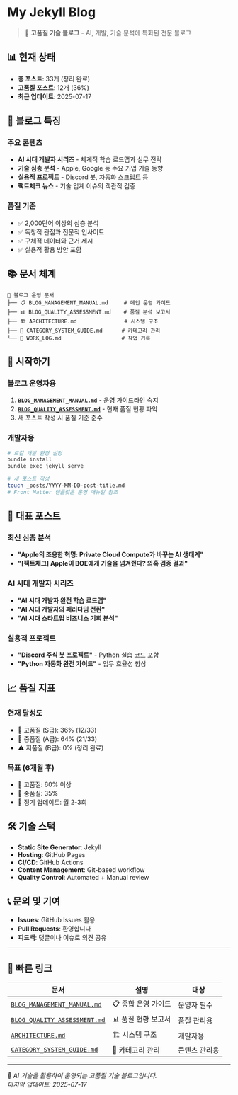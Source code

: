 # My Jekyll Blog

> 🚀 **고품질 기술 블로그** - AI, 개발, 기술 분석에 특화된 전문 블로그

## 📊 현재 상태

- **총 포스트**: 33개 (정리 완료)
- **고품질 포스트**: 12개 (36%)
- **최근 업데이트**: 2025-07-17

## 🎯 블로그 특징

### 주요 콘텐츠
- **AI 시대 개발자 시리즈** - 체계적 학습 로드맵과 실무 전략
- **기술 심층 분석** - Apple, Google 등 주요 기업 기술 동향
- **실용적 프로젝트** - Discord 봇, 자동화 스크립트 등
- **팩트체크 뉴스** - 기술 업계 이슈의 객관적 검증

### 품질 기준
- ✅ 2,000단어 이상의 심층 분석
- ✅ 독창적 관점과 전문적 인사이트
- ✅ 구체적 데이터와 근거 제시
- ✅ 실용적 활용 방안 포함

## 📚 문서 체계

```
📁 블로그 운영 문서
├── 📋 BLOG_MANAGEMENT_MANUAL.md     # 메인 운영 가이드
├── 📊 BLOG_QUALITY_ASSESSMENT.md    # 품질 분석 보고서  
├── 🏗️ ARCHITECTURE.md               # 시스템 구조
├── 📂 CATEGORY_SYSTEM_GUIDE.md      # 카테고리 관리
└── 📝 WORK_LOG.md                   # 작업 기록
```

## 🚀 시작하기

### 블로그 운영자용
1. **[`BLOG_MANAGEMENT_MANUAL.md`](./BLOG_MANAGEMENT_MANUAL.md)** - 운영 가이드라인 숙지
2. **[`BLOG_QUALITY_ASSESSMENT.md`](./BLOG_QUALITY_ASSESSMENT.md)** - 현재 품질 현황 파악
3. 새 포스트 작성 시 품질 기준 준수

### 개발자용
```bash
# 로컬 개발 환경 설정
bundle install
bundle exec jekyll serve

# 새 포스트 작성
touch _posts/YYYY-MM-DD-post-title.md
# Front Matter 템플릿은 운영 매뉴얼 참조
```

## 🌟 대표 포스트

### 최신 심층 분석
- **"Apple의 조용한 혁명: Private Cloud Compute가 바꾸는 AI 생태계"**
- **"[팩트체크] Apple이 BOE에게 기술을 넘겨줬다? 의혹 검증 결과"**

### AI 시대 개발자 시리즈
- **"AI 시대 개발자 완전 학습 로드맵"**
- **"AI 시대 개발자의 패러다임 전환"**
- **"AI 시대 스타트업 비즈니스 기회 분석"**

### 실용적 프로젝트
- **"Discord 주식 봇 프로젝트"** - Python 실습 코드 포함
- **"Python 자동화 완전 가이드"** - 업무 효율성 향상

## 📈 품질 지표

### 현재 달성도
- 🌟 고품질 (S급): 36% (12/33)
- 📝 중품질 (A급): 64% (21/33)
- ⚠️ 저품질 (B급): 0% (정리 완료)

### 목표 (6개월 후)
- 🎯 고품질: 60% 이상
- 📝 중품질: 35%
- 🔄 정기 업데이트: 월 2-3회

## 🛠️ 기술 스택

- **Static Site Generator**: Jekyll
- **Hosting**: GitHub Pages
- **CI/CD**: GitHub Actions
- **Content Management**: Git-based workflow
- **Quality Control**: Automated + Manual review

## 📞 문의 및 기여

- **Issues**: GitHub Issues 활용
- **Pull Requests**: 환영합니다
- **피드백**: 댓글이나 이슈로 의견 공유

---

## 🔗 빠른 링크

| 문서 | 설명 | 대상 |
|------|------|------|
| [`BLOG_MANAGEMENT_MANUAL.md`](./BLOG_MANAGEMENT_MANUAL.md) | 📋 종합 운영 가이드 | 운영자 필수 |
| [`BLOG_QUALITY_ASSESSMENT.md`](./BLOG_QUALITY_ASSESSMENT.md) | 📊 품질 현황 보고서 | 품질 관리용 |
| [`ARCHITECTURE.md`](./ARCHITECTURE.md) | 🏗️ 시스템 구조 | 개발자용 |
| [`CATEGORY_SYSTEM_GUIDE.md`](./CATEGORY_SYSTEM_GUIDE.md) | 📂 카테고리 관리 | 콘텐츠 관리용 |

---

*🤖 AI 기술을 활용하여 운영되는 고품질 기술 블로그입니다.*  
*마지막 업데이트: 2025-07-17*